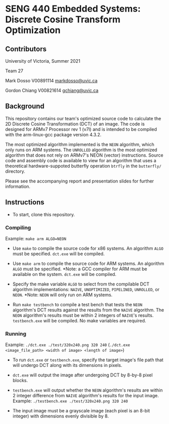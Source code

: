 # SENG 440 Embedded Systems: Discrete Cosine Transform Optimization

## Contributors

University of Victoria, Summer 2021

Team 27

Mark Dosso V00891114
markdosso@uvic.ca

Gordon Chiang V00821614
gchiang@uvic.ca

## Background

This repository contains our team's optimized source code to calculate the 2D Discrete Cosine Transformation (DCT) of an image. The code is designed for ARMv7 Processor rev 1 (v7l) and is intended to be compiled with the arm-linux-gcc package version 4.3.2.

The most optimized algorithm implemented is the `NEON` algorithm, which only runs on ARM systems. The `UNROLLED` algorithm is the most optimized algorithm that does not rely on ARMv7's NEON (vector) instructions. Source code and assembly code is available to view for an algorithm that uses a theoretical hardware-suppoted butterfly operation `btrfly` in the `butterfly/` directory. 

Please see the accompanying report and presentation slides for further information.

## Instructions

- To start, clone this repository.

### Compiling

Example: `make arm ALGO=NEON`

- Use `make` to compile the source code for x86 systems. An algorithm `ALGO` must be specified. `dct.exe` will be compiled.
- Use `make arm` to compile the source code for ARM systems. An algorithm `ALGO` must be specified. *Note: a GCC compiler for ARM must be available on the system. `dct.exe` will be compiled.
- Specify the make variable `ALGO` to select from the compilable DCT algorithm implementations: `NAIVE`, `UNOPTIMIZED`, `PIPELINED`, `UNROLLED`, or `NEON`. *Note: `NEON` will only run on ARM systems.

- Run `make testbench` to compile a test bench that tests the `NEON` algorithm's DCT results against the results from the `NAIVE` algorithm. The `NEON` algorithm's results must be within 2 integers of `NAIVE`'s results. `testbench.exe` will be compiled. No make variables are required.

### Running

Example: `./dct.exe ./test/320x240.png 320 240`
(`./dct.exe <image_file_path> <width of image> <length of image>`)

- To run `dct.exe` or `testbench.exe`, specify the target image's file path that will undergo DCT along with its dimensions in pixels.
- `dct.exe` will output the image after undergoing DCT by 8-by-8 pixel blocks.

- `testbench.exe` will output whether the `NEON` algorithm's results are within 2 integer difference from `NAIVE` algorithm's results for the input image. Example: `./testbench.exe ./test/320x240.png 320 240`

- The input image must be a grayscale image (each pixel is an 8-bit integer) with dimensions evenly divisible by 8.
